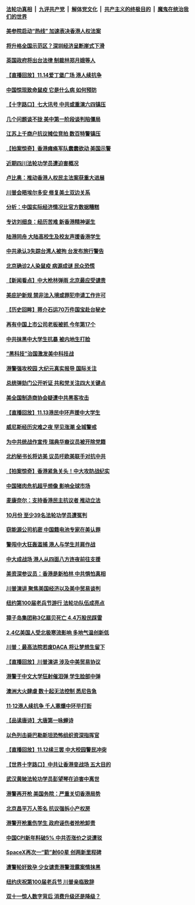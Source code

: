 ####  [法轮功真相](../../../../basic/blob/master/README.md?t=11150501) &nbsp;|&nbsp; [九评共产党](../../../../9ping.md/blob/master/README.md?t=11150501) &nbsp;|&nbsp; [解体党文化](../../../../jtdwh.md/blob/master/README.md?t=11150501)  &nbsp;|&nbsp; [共产主义的终极目的](../../../../gczydzjmd.md/blob/master/README.md?t=11150501) &nbsp;|&nbsp; [魔鬼在统治我们的世界](../../../../mgztzwmdsj.md/blob/master/README.md?t=11150501) 

#### [美参院启动“热线” 加速表决香港人权法案](../pages/nf4514/n11656097.md?t=11150501) 

#### [将升格全国示范区？深圳经济呈断崖式下滑](../pages/nf4514/n11655556.md?t=11150501) 

#### [英国政府将出台法律 制裁林郑月娥等人](../pages/nf4514/n11655579.md?t=11150501) 

#### [【直播回放】11.14爱丁堡广场 港人续抗争](../pages/nf4514/n11654916.md?t=11150501) 

#### [中国惊现致命鼠疫 它是什么病 如何预防](../pages/nf4514/n11654090.md?t=11150501) 

#### [【十字路口】七大讯号 中共或重演六四镇压](../pages/nf4514/n11654353.md?t=11150501) 

#### [几个问题谈不拢 美中第一阶段谈判陷僵局](../pages/nf4514/n11655207.md?t=11150501) 

#### [江苏上千商户抗议摊位竞拍 数百特警镇压](../pages/nf4514/n11655162.md?t=11150501) 

#### [【拍案惊奇】香港瘫痪军队蠢蠢欲动 美国示警](../pages/nf4514/n11654585.md?t=11150501) 

#### [近期四川法轮功学员遭迫害概况](../pages/nf4514/n11653410.md?t=11150501) 

#### [卢比奥：推动香港人权民主法案获重大进展](../pages/nf4514/n11654412.md?t=11150501) 

#### [川普会晤埃尔多安 修复美土双边关系](../pages/nf4514/n11654375.md?t=11150501) 

#### [分析：中国实际经济情况比官方数据糟糕](../pages/nf4514/n11654128.md?t=11150501) 

#### [专访刘细良：经历苦难 新香港精神诞生](../pages/nf4514/n11654171.md?t=11150501) 

#### [陆港同舟 大陆高校生及校友声援香港学生](../pages/nf4514/n11653965.md?t=11150501) 

#### [中共承认3失踪台湾人被拘 台发布旅行警告](../pages/nf4514/n11653784.md?t=11150501) 

#### [北京确诊2人染鼠疫 病源成谜 民众恐慌](../pages/nf4514/n11653857.md?t=11150501) 

#### [【新闻看点】中大枪林弹雨 北京最应受谴责](../pages/nf4514/n11653292.md?t=11150501) 

#### [美庇护新规 禁非法入境或罪犯申请工作许可](../pages/nf4514/n11653754.md?t=11150501) 

#### [【历史回眸】蒋介石运70万件国宝赴台秘史](../pages/nf4514/n11630793.md?t=11150501) 

#### [再有中国上市公司老板被抓 今年第17个](../pages/nf4514/n11653479.md?t=11150501) 

#### [中共抹黑中大学生抗暴 被内地生打脸](../pages/nf4514/n11653536.md?t=11150501) 

#### [“黑科技”治国激发美中科技战](../pages/nf4514/n11638056.md?t=11150501) 

#### [港警强攻校园 大纪元真实报导 国际关注](../pages/nf4514/n11653454.md?t=11150501) 

#### [总统弹劾门公开听证 共和党关注四大关键点](../pages/nf4514/n11653438.md?t=11150501) 

#### [美全国制造商协会疑遭中共黑客攻击](../pages/nf4514/n11653253.md?t=11150501) 

#### [【直播回放】11.13港民中环声援中大学生](../pages/nf4514/n11651934.md?t=11150501) 

#### [威尼斯经历灾难之夜 罕见涨潮 全城警戒](../pages/nf4514/n11652807.md?t=11150501) 

#### [为中共统战作宣传 瑞典华裔议员被开除党籍](../pages/nf4514/n11652190.md?t=11150501) 

#### [北约秘书长将访美 议员吁欧美联手对抗中共](../pages/nf4514/n11651851.md?t=11150501) 

#### [【拍案惊奇】香港紧急关头！中大攻防战纪实](../pages/nf4514/n11651754.md?t=11150501) 

#### [中国猪肉危机超乎想像 影响全球市场](../pages/nf4514/n11651857.md?t=11150501) 

#### [麦康奈尔：支持香港民主抗议者 推动立法](../pages/nf4514/n11651742.md?t=11150501) 

#### [10月份 至少39名法轮功学员遭冤判](../pages/nf4514/n11650827.md?t=11150501) 

#### [窃能源公司机密 中国籍电池专家在美认罪](../pages/nf4514/n11651622.md?t=11150501) 

#### [警闯中大狂轰滥捕 港人与学生并肩作战](../pages/nf4514/n11651498.md?t=11150501) 

#### [中大成战场 港人从四面八方连夜前往支援](../pages/nf4514/n11651508.md?t=11150501) 

#### [美资深参议员：香港是新柏林 中共惧怕真相](../pages/nf4514/n11651445.md?t=11150501) 

#### [川普演讲 聚焦美国经济以及美中贸易谈判](../pages/nf4514/n11650946.md?t=11150501) 

#### [纽约第100届老兵节游行 法轮功队伍成亮点](../pages/nf4514/n11650065.md?t=11150501) 

#### [獐子岛集团称3亿扇贝死亡 4.4万股民踩雷](../pages/nf4514/n11651060.md?t=11150501) 

#### [2.4亿美国人受北极寒流影响 多地气温创新低](../pages/nf4514/n11651169.md?t=11150501) 

#### [川普：最高法院若废DACA 将让梦想生留下](../pages/nf4514/n11650786.md?t=11150501) 

#### [【直播回放】川普演讲 涉及中美贸易协议](../pages/nf4514/n11650867.md?t=11150501) 

#### [港警于中文大学狂射催泪弹 学生脸部中弹](../pages/nf4514/n11650397.md?t=11150501) 

#### [澳洲大火肆虐 数十起无法控制 悉尼告急](../pages/nf4514/n11650545.md?t=11150501) 

#### [11·12港人续抗争 千人塞爆中环毕打街](../pages/nf4514/n11649833.md?t=11150501) 

#### [【品读唐诗】大唐第一咏蝉诗](../pages/nf4514/n11623183.md?t=11150501) 

#### [以色列击毙巴勒斯坦恐怖组织资深指挥官](../pages/nf4514/n11650194.md?t=11150501) 

#### [【直播回放】11.12续三罢 中大校园警民冲突](../pages/nf4514/n11649940.md?t=11150501) 

#### [【世界十字路口】中共让香港变战场 五大目的](../pages/nf4514/n11649418.md?t=11150501) 

#### [武汉黄陂法轮功学员彭望琴在迫害中离世](../pages/nf4514/n11648565.md?t=11150501) 

#### [港警再开枪 美国务院：严重关切香港局势](../pages/nf4514/n11649530.md?t=11150501) 

#### [北京昌平万人签名 抗议强拆小产权房](../pages/nf4514/n11648516.md?t=11150501) 

#### [港警开枪重伤学生 政府诬伤者抢枪卸责](../pages/nf4514/n11649396.md?t=11150501) 

#### [中国CPI新年料破5% 中共否涨价之说遭驳](../pages/nf4514/n11648587.md?t=11150501) 

#### [SpaceX再次一“箭”射60星 创两新里程碑](../pages/nf4514/n11649442.md?t=11150501) 

#### [遭警轮奸致孕 少女谴责港警泄露案情抹黑](../pages/nf4514/n11649236.md?t=11150501) 

#### [纽约庆祝第100届老兵节 川普亲临致辞](../pages/nf4514/n11649211.md?t=11150501) 

#### [双十一惊人数字背后 消费升级还是降级？](../pages/nf4514/n11649096.md?t=11150501) 

